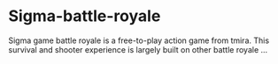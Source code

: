 # Sigma-battle-royale
Sigma game battle royale is a free-to-play action game from tmira. This survival and shooter experience is largely built on other battle royale ...

